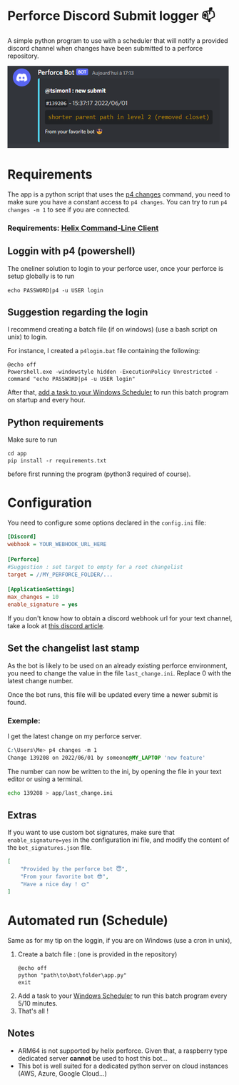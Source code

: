 # Perforce Discord Submit logger 📫
A simple python program to use with a scheduler that will notify a provided discord channel when changes have been submitted to a perforce repository.

<img src="assets/example.png" style="max-width: 500px">

# Requirements
The app is a python script that uses the [p4 changes](https://www.perforce.com/manuals/cmdref/Content/CmdRef/p4_changes.html) command, you need to make sure you have a constant access to `p4 changes`.
You can try to run ```p4 changes -m 1``` to see if you are connected.
### Requirements: [Helix Command-Line Client](https://www.perforce.com/products/helix-core-apps/command-line-client)

## Loggin with p4 (powershell)
The oneliner solution to login to your perforce user, once your perforce is setup globally is to run

```echo PASSWORD|p4 -u USER login```
## Suggestion regarding the login
I recommend creating a batch file (if on windows) (use a bash script on unix) to login.

For instance, I created a `p4login.bat` file containing the following:

```batch
@echo off
Powershell.exe -windowstyle hidden -ExecutionPolicy Unrestricted -command "echo PASSWORD|p4 -u USER login"
```
After that, [add a task to your Windows Scheduler](https://digicruncher.com/task-scheduler-in-windows-10/) to run this batch program on startup and every hour.

## Python requirements
Make sure to run
```
cd app
pip install -r requirements.txt
``` 
before first running the program (python3 required of course).

# Configuration
You need to configure some options declared in the `config.ini` file:
```ini
[Discord]
webhook = YOUR_WEBHOOK_URL_HERE

[Perforce]
#Suggestion : set target to empty for a root changelist
target = //MY_PERFORCE_FOLDER/...

[ApplicationSettings]
max_changes = 10
enable_signature = yes
```
If you don't know how to obtain a discord webhook url for your text channel, take a look at [this discord article](https://support.discord.com/hc/en-us/articles/228383668-Intro-to-Webhooks).

## Set the changelist last stamp
As the bot is likely to be used on an already existing perforce environment, you need to change the value in the file ```last_change.ini```. Replace 0 with the latest change number.

Once the bot runs, this file will be updated every time a newer submit is found.
### Exemple:
I get the latest change on my perforce server.
```css
C:\Users\Me> p4 changes -m 1
Change 139208 on 2022/06/01 by someone@MY_LAPTOP 'new feature'
```
The number can now be written to the ini, by opening the file in your text editor or using a terminal.
```sh
echo 139208 > app/last_change.ini
```

## Extras
If you want to use custom bot signatures, make sure that `enable_signature=yes` in the configuration ini file, and modify the content of the `bot_signatures.json` file.
```json
[
    "Provided by the perforce bot 😇",
    "From your favorite bot 😎",
    "Have a nice day ! 🌞"
]
```
# Automated run (Schedule)
Same as for my tip on the loggin, if you are on Windows (use a cron in unix),
1. Create a batch file : (one is provided in the repository)
    ```batch
    @echo off
    python "path\to\bot\folder\app.py"
    exit
    ```
2. Add a task to your [Windows Scheduler](https://digicruncher.com/task-scheduler-in-windows-10/) to run this batch program every 5/10 minutes.
3. That's all ! 

## Notes
- ARM64 is not supported by helix perforce. Given that, a raspberry type dedicated server **cannot** be used to host this bot...
- This bot is well suited for a dedicated python server on cloud instances (AWS, Azure, Google Cloud...)